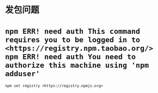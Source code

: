 
# 发包问题

# `npm ERR! need auth This command requires you to be logged in to <https://registry.npm.taobao.org/>  npm ERR! need auth You need to authorize this machine using 'npm adduser'`

`npm set registry <https://registry.npmjs.org>`
